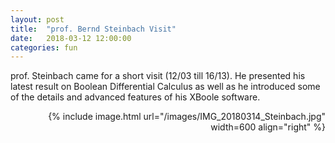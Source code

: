 ```yaml
---
layout: post
title:  "prof. Bernd Steinbach Visit"
date:   2018-03-12 12:00:00
categories: fun
---
```


prof. Steinbach came for a short visit (12/03 till 16/13). He presented his latest result on Boolean Differential Calculus as well as he introduced some of the details and advanced features of his XBoole software.

<div class="content" markdown="1" align="right">
{% include image.html url="/images/IMG_20180314_Steinbach.jpg" width=600 align="right" %}
</div>


